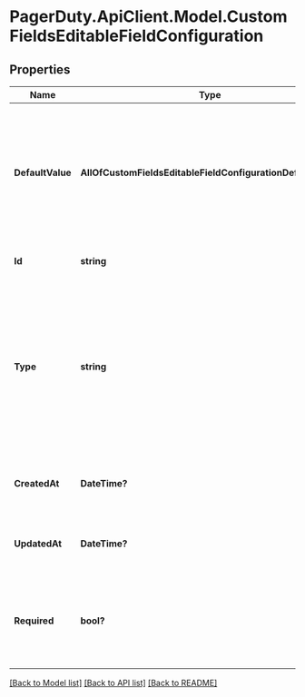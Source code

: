 # PagerDuty.ApiClient.Model.CustomFieldsEditableFieldConfiguration
## Properties

Name | Type | Description | Notes
------------ | ------------- | ------------- | -------------
**DefaultValue** | **AllOfCustomFieldsEditableFieldConfigurationDefaultValue** | The value to use for this field if none is provided. It must be specified if &#x60;required&#x60; is &#x60;true&#x60;, and may not be specified otherwise. | [optional] 
**Id** | **string** | The ID of the resource. | [optional] 
**Type** | **string** | A string that determines the schema of the object. This must be the standard name for the entity, suffixed by &#x60;_reference&#x60; if the object is a reference. | [optional] 
**CreatedAt** | **DateTime?** | The date/time the object was created at. | [optional] 
**UpdatedAt** | **DateTime?** | The date/time the object was last updated. | [optional] 
**Required** | **bool?** | If &#x60;true&#x60;, this Field must always have a value set for objects using this schema. | [optional] 

[[Back to Model list]](../README.md#documentation-for-models) [[Back to API list]](../README.md#documentation-for-api-endpoints) [[Back to README]](../README.md)

